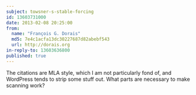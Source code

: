 ```yaml
---
subject: towsner-s-stable-forcing
id: 13603731000
date: 2013-02-08 20:25:00
from:
  name: "François G. Dorais"
  md5: 7e4c1acfa13dc30227687d82abebf543
  url: http://dorais.org
in-reply-to: 13603636800
published: true
---
```

The citations are MLA style, which I am not particularly fond of, and WordPress tends to strip some stuff out. What parts are necessary to make scanning work?
